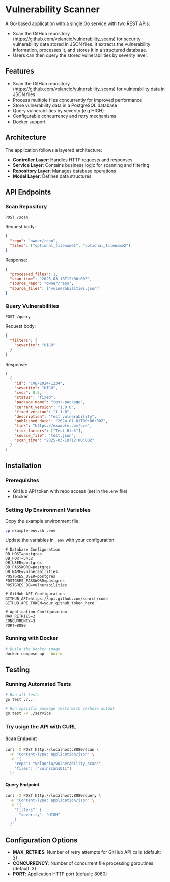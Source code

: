 # Vulnerability Scanner

A Go-based application with a single Go service with two REST APIs:
- Scan the GitHub repository (https://github.com/velancio/vulnerability_scans) for security vulnerability data stored in JSON files. It extracts the vulnerability information, processes it, and stores it in a structured database.
- Users can then query the stored vulnerabilities by severity level.

## Features

- Scan the GitHub repository (https://github.com/velancio/vulnerability_scans) for vulnerability data in JSON files
- Process multiple files concurrently for improved performance
- Store vulnerability data in a PostgreSQL database
- Query vulnerabilities by severity (e.g HIGH)
- Configurable concurrency and retry mechanisms
- Docker support

## Architecture

The application follows a layered architecture:

- **Controller Layer**: Handles HTTP requests and responses
- **Service Layer**: Contains business logic for scanning and filtering
- **Repository Layer**: Manages database operations
- **Model Layer**: Defines data structures

## API Endpoints

### Scan Repository

```
POST /scan
```

Request body:
```json
{
  "repo": "owner/repo",
  "files": ["optional_filename1", "optional_filename2"]
}
```

Response:
```json
{
  "processed_files": 1,
  "scan_time": "2025-03-18T12:00:00Z",
  "source_repo": "owner/repo",
  "source_files": ["vulnerabilities.json"]
}
```

### Query Vulnerabilities

```
POST /query
```

Request body:
```json
{
  "filters": {
    "severity": "HIGH"
  }
}
```

Response:
```json
[
  {
    "id": "CVE-2024-1234",
    "severity": "HIGH",
    "cvss": 8.5,
    "status": "fixed",
    "package_name": "test-package",
    "current_version": "1.0.0",
    "fixed_version": "1.1.0",
    "description": "Test vulnerability",
    "published_date": "2024-01-01T00:00:00Z",
    "link": "https://example.com/cve",
    "risk_factors": ["Test Risk"],
    "source_file": "test.json",
    "scan_time": "2025-03-18T12:00:00Z"
  }
]
```

## Installation

### Prerequisites
- GitHub API token with repo access (set in the .env file)
- Docker

### Setting Up Environment Variables

Copy the example environment file:

```bash
cp example-env.sh .env
```

Update the variables in `.env` with your configuration:

```
# Database Configuration
DB_HOST=postgres
DB_PORT=5432
DB_USER=postgres
DB_PASSWORD=postgres
DB_NAME=vulnerabilities
POSTGRES_USER=postgres
POSTGRES_PASSWORD=postgres
POSTGRES_DB=vulnerabilities

# GitHub API Configuration
GITHUB_API=https://api.github.com/search/code
GITHUB_API_TOKEN=your_github_token_here

# Application Configuration
MAX_RETRIES=2
CONCURRENCY=3
PORT=8080
```

### Running with Docker

```bash
# Build the Docker image
docker compose up --build
```

## Testing

### Running Automated Tests

```bash
# Run all tests
go test ./...

# Run specific package tests with verbose output
go test -v ./service
```

### Try usign the API with CURL

#### Scan Endpoint

```bash
curl -X POST http://localhost:8080/scan \
  -H "Content-Type: application/json" \
  -d '{
    "repo": "velancio/vulnerability_scans",
    "files": ["vulnscan1011"]
  }'
```

#### Query Endpoint

```bash
curl -X POST http://localhost:8080/query \
  -H "Content-Type: application/json" \
  -d '{
    "filters": {
      "severity": "HIGH"
    }
  }'
```


## Configuration Options
- **MAX_RETRIES**: Number of retry attempts for GitHub API calls (default: 2)
- **CONCURRENCY**: Number of concurrent file processing goroutines (default: 3)
- **PORT**: Application HTTP port (default: 8080)
